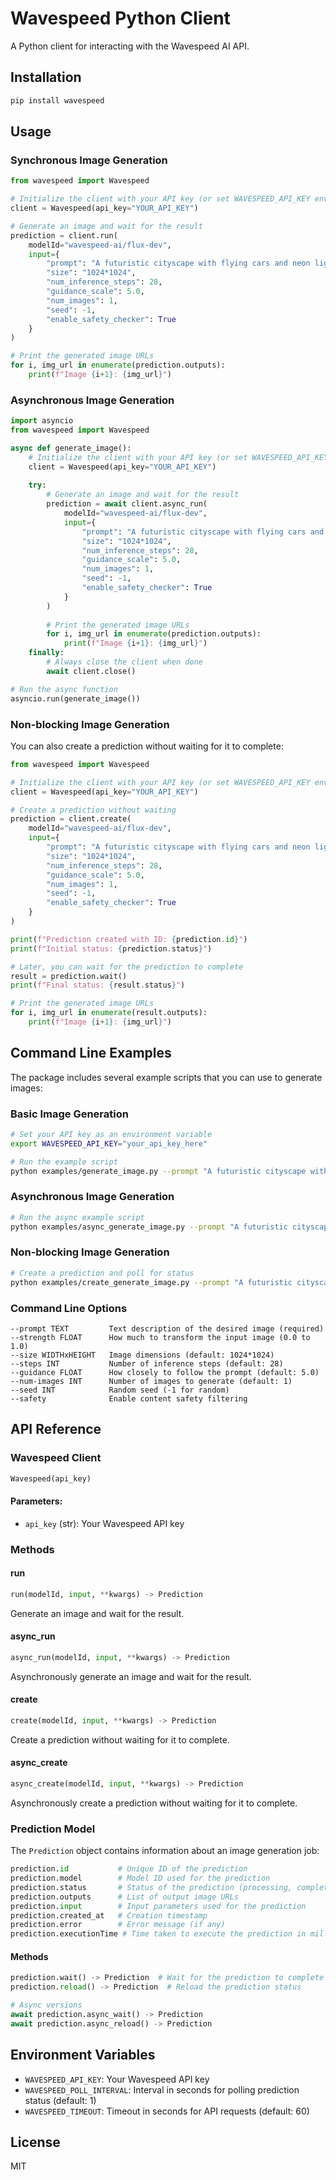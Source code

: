# Wavespeed Python Client

A Python client for interacting with the Wavespeed AI API.

## Installation

```bash
pip install wavespeed
```

## Usage

### Synchronous Image Generation

```python
from wavespeed import Wavespeed

# Initialize the client with your API key (or set WAVESPEED_API_KEY environment variable)
client = Wavespeed(api_key="YOUR_API_KEY")

# Generate an image and wait for the result
prediction = client.run(
    modelId="wavespeed-ai/flux-dev",
    input={
        "prompt": "A futuristic cityscape with flying cars and neon lights",
        "size": "1024*1024",
        "num_inference_steps": 28,
        "guidance_scale": 5.0,
        "num_images": 1,
        "seed": -1,
        "enable_safety_checker": True
    }
)

# Print the generated image URLs
for i, img_url in enumerate(prediction.outputs):
    print(f"Image {i+1}: {img_url}")
```

### Asynchronous Image Generation

```python
import asyncio
from wavespeed import Wavespeed

async def generate_image():
    # Initialize the client with your API key (or set WAVESPEED_API_KEY environment variable)
    client = Wavespeed(api_key="YOUR_API_KEY")
    
    try:
        # Generate an image and wait for the result
        prediction = await client.async_run(
            modelId="wavespeed-ai/flux-dev",
            input={
                "prompt": "A futuristic cityscape with flying cars and neon lights",
                "size": "1024*1024",
                "num_inference_steps": 28,
                "guidance_scale": 5.0,
                "num_images": 1,
                "seed": -1,
                "enable_safety_checker": True
            }
        )
        
        # Print the generated image URLs
        for i, img_url in enumerate(prediction.outputs):
            print(f"Image {i+1}: {img_url}")
    finally:
        # Always close the client when done
        await client.close()

# Run the async function
asyncio.run(generate_image())
```

### Non-blocking Image Generation

You can also create a prediction without waiting for it to complete:

```python
from wavespeed import Wavespeed

# Initialize the client with your API key (or set WAVESPEED_API_KEY environment variable)
client = Wavespeed(api_key="YOUR_API_KEY")

# Create a prediction without waiting
prediction = client.create(
    modelId="wavespeed-ai/flux-dev",
    input={
        "prompt": "A futuristic cityscape with flying cars and neon lights",
        "size": "1024*1024",
        "num_inference_steps": 28,
        "guidance_scale": 5.0,
        "num_images": 1,
        "seed": -1,
        "enable_safety_checker": True
    }
)

print(f"Prediction created with ID: {prediction.id}")
print(f"Initial status: {prediction.status}")

# Later, you can wait for the prediction to complete
result = prediction.wait()
print(f"Final status: {result.status}")

# Print the generated image URLs
for i, img_url in enumerate(result.outputs):
    print(f"Image {i+1}: {img_url}")
```

## Command Line Examples

The package includes several example scripts that you can use to generate images:

### Basic Image Generation

```bash
# Set your API key as an environment variable
export WAVESPEED_API_KEY="your_api_key_here"

# Run the example script
python examples/generate_image.py --prompt "A futuristic cityscape with flying cars and neon lights"
```

### Asynchronous Image Generation

```bash
# Run the async example script
python examples/async_generate_image.py --prompt "A futuristic cityscape with flying cars and neon lights"
```

### Non-blocking Image Generation

```bash
# Create a prediction and poll for status
python examples/create_generate_image.py --prompt "A futuristic cityscape with flying cars and neon lights"
```

### Command Line Options

```
--prompt TEXT         Text description of the desired image (required)
--strength FLOAT      How much to transform the input image (0.0 to 1.0)
--size WIDTHxHEIGHT   Image dimensions (default: 1024*1024)
--steps INT           Number of inference steps (default: 28)
--guidance FLOAT      How closely to follow the prompt (default: 5.0)
--num-images INT      Number of images to generate (default: 1)
--seed INT            Random seed (-1 for random)
--safety              Enable content safety filtering
```

## API Reference

### Wavespeed Client

```python
Wavespeed(api_key)
```

#### Parameters:

- `api_key` (str): Your Wavespeed API key

### Methods

#### run

```python
run(modelId, input, **kwargs) -> Prediction
```

Generate an image and wait for the result.

#### async_run

```python
async_run(modelId, input, **kwargs) -> Prediction
```

Asynchronously generate an image and wait for the result.

#### create

```python
create(modelId, input, **kwargs) -> Prediction
```

Create a prediction without waiting for it to complete.

#### async_create

```python
async_create(modelId, input, **kwargs) -> Prediction
```

Asynchronously create a prediction without waiting for it to complete.

### Prediction Model

The `Prediction` object contains information about an image generation job:

```python
prediction.id           # Unique ID of the prediction
prediction.model        # Model ID used for the prediction
prediction.status       # Status of the prediction (processing, completed, error)
prediction.outputs      # List of output image URLs
prediction.input        # Input parameters used for the prediction
prediction.created_at   # Creation timestamp
prediction.error        # Error message (if any)
prediction.executionTime # Time taken to execute the prediction in milliseconds
```

#### Methods

```python
prediction.wait() -> Prediction  # Wait for the prediction to complete
prediction.reload() -> Prediction  # Reload the prediction status

# Async versions
await prediction.async_wait() -> Prediction
await prediction.async_reload() -> Prediction
```

## Environment Variables

- `WAVESPEED_API_KEY`: Your Wavespeed API key
- `WAVESPEED_POLL_INTERVAL`: Interval in seconds for polling prediction status (default: 1)
- `WAVESPEED_TIMEOUT`: Timeout in seconds for API requests (default: 60)

## License

MIT
